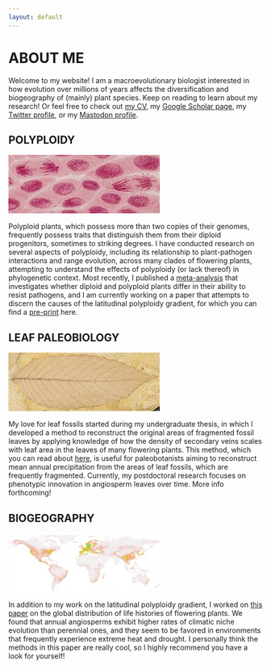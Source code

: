 ```yaml
---
layout: default
---
```

# ABOUT ME
Welcome to my website! I am a macroevolutionary biologist interested in how evolution over millions of years affects the diversification and biogeography of (mainly) plant species. Keep on reading to learn about my research! Or feel free to check out [my CV](./cv_page.html), my [Google Scholar page](https://scholar.google.com/citations?user=0ewKmH8AAAAJ&hl=en), my [Twitter profile](https://twitter.com/EricHagen19), or my [Mastodon profile](https://ecoevo.social/@erhagen).

## POLYPLOIDY

![Onion](./assets/images/onion_small.jpg)

Polyploid plants, which possess more than two copies of their genomes, frequently possess traits that distinguish them from their diploid progenitors, sometimes to striking degrees. I have conducted research on several aspects of polyploidy, including its relationship to plant-pathogen interactions and range evolution, across many clades of flowering plants, attempting to understand the effects of polyploidy (or lack thereof) in phylogenetic context. Most recently, I published a [meta-analysis](https://onlinelibrary.wiley.com/doi/10.1111/oik.09908) that investigates whether diploid and polyploid plants differ in their ability to resist pathogens, and I am currently working on a paper that attempts to discern the causes of the latitudinal polyploidy gradient, for which you can find a [pre-print](https://www.biorxiv.org/content/10.1101/2023.09.01.555981v1) here.

## LEAF PALEOBIOLOGY

![Fossil](./assets/images/rhamnus_small.jpg)

My love for leaf fossils started during my undergraduate thesis, in which I developed a method to reconstruct the original areas of fragmented fossil leaves by applying knowledge of how the density of secondary veins scales with leaf area in the leaves of many flowering plants. This method, which you can read about [here](https://pubs.geoscienceworld.org/sepm/palaios/article-abstract/34/1/43/568424/NO-LARGE-BIAS-WITHIN-SPECIES-BETWEEN-THE), is useful for paleobotanists aiming to reconstruct mean annual precipitation from the areas of leaf fossils, which are frequently fragmented. Currently, my postdoctoral research focuses on phenotypic innovation in angiosperm leaves over time. More info forthcoming!

## BIOGEOGRAPHY

![Map](./assets/images/worldmap_small.jpg)

In addition to my work on the latitudinal polyploidy gradient, I worked on [this paper](https://nph.onlinelibrary.wiley.com/doi/full/10.1111/nph.18971) on the global distribution of life histories of flowering plants. We found that annual angiosperms exhibit higher rates of climatic niche evolution than perennial ones, and they seem to be favored in environments that frequently experience extreme heat and drought. I personally think the methods in this paper are really cool, so I highly recommend you have a look for yourself!
